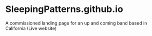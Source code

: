 # SleepingPatterns.github.io
A commissioned landing page for an up and coming band based in California (Live website)

